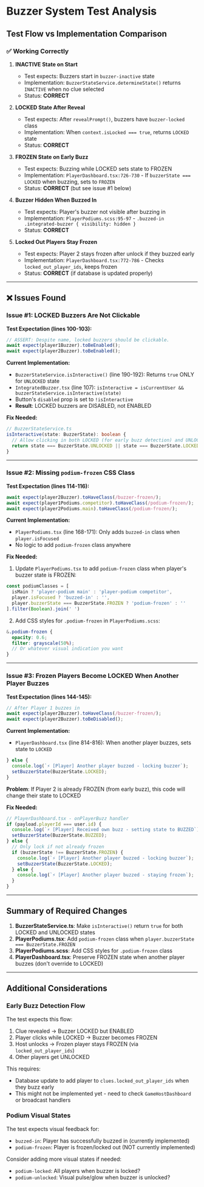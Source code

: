 # Buzzer System Test Analysis

## Test Flow vs Implementation Comparison

### ✅ Working Correctly

1. **INACTIVE State on Start**
   - Test expects: Buzzers start in `buzzer-inactive` state
   - Implementation: `BuzzerStateService.determineState()` returns `INACTIVE` when no clue selected
   - Status: **CORRECT**

2. **LOCKED State After Reveal**
   - Test expects: After `revealPrompt()`, buzzers have `buzzer-locked` class
   - Implementation: When `context.isLocked === true`, returns `LOCKED` state
   - Status: **CORRECT**

3. **FROZEN State on Early Buzz**
   - Test expects: Buzzing while LOCKED sets state to FROZEN
   - Implementation: `PlayerDashboard.tsx:726-730` - If `buzzerState === LOCKED` when buzzing, sets to `FROZEN`
   - Status: **CORRECT** (but see issue #1 below)

4. **Buzzer Hidden When Buzzed In**
   - Test expects: Player's buzzer not visible after buzzing in
   - Implementation: `PlayerPodiums.scss:95-97` - `.buzzed-in .integrated-buzzer { visibility: hidden }`
   - Status: **CORRECT**

5. **Locked Out Players Stay Frozen**
   - Test expects: Player 2 stays frozen after unlock if they buzzed early
   - Implementation: `PlayerDashboard.tsx:772-786` - Checks `locked_out_player_ids`, keeps frozen
   - Status: **CORRECT** (if database is updated properly)

---

## ❌ Issues Found

### Issue #1: LOCKED Buzzers Are Not Clickable

**Test Expectation (lines 100-103):**
```typescript
// ASSERT: Despite name, locked buzzers should be clickable.
await expect(player1Buzzer).toBeEnabled();
await expect(player2Buzzer).toBeEnabled();
```

**Current Implementation:**
- `BuzzerStateService.isInteractive()` (line 190-192): Returns `true` ONLY for `UNLOCKED` state
- `IntegratedBuzzer.tsx` (line 107): `isInteractive = isCurrentUser && buzzerStateService.isInteractive(state)`
- Button's `disabled` prop is set to `!isInteractive`
- **Result**: LOCKED buzzers are DISABLED, not ENABLED

**Fix Needed:**
```typescript
// BuzzerStateService.ts
isInteractive(state: BuzzerState): boolean {
  // Allow clicking in both LOCKED (for early buzz detection) and UNLOCKED states
  return state === BuzzerState.UNLOCKED || state === BuzzerState.LOCKED;
}
```

---

### Issue #2: Missing `podium-frozen` CSS Class

**Test Expectation (lines 114-116):**
```typescript
await expect(player2Buzzer).toHaveClass(/buzzer-frozen/);
await expect(player1Podiums.competitor).toHaveClass(/podium-frozen/);
await expect(player2Podiums.main).toHaveClass(/podium-frozen/);
```

**Current Implementation:**
- `PlayerPodiums.tsx` (line 168-171): Only adds `buzzed-in` class when `player.isFocused`
- No logic to add `podium-frozen` class anywhere

**Fix Needed:**
1. Update `PlayerPodiums.tsx` to add `podium-frozen` class when player's buzzer state is FROZEN:
```typescript
const podiumClasses = [
  isMain ? 'player-podium main' : 'player-podium competitor',
  player.isFocused ? 'buzzed-in' : '',
  player.buzzerState === BuzzerState.FROZEN ? 'podium-frozen' : ''
].filter(Boolean).join(' ')
```

2. Add CSS styles for `.podium-frozen` in `PlayerPodiums.scss`:
```scss
&.podium-frozen {
  opacity: 0.6;
  filter: grayscale(50%);
  // Or whatever visual indication you want
}
```

---

### Issue #3: Frozen Players Become LOCKED When Another Player Buzzes

**Test Expectation (lines 144-145):**
```typescript
// After Player 1 buzzes in
await expect(player2Buzzer).toHaveClass(/buzzer-frozen/);
await expect(player2Buzzer).toBeDisabled();
```

**Current Implementation:**
- `PlayerDashboard.tsx` (line 814-816): When another player buzzes, sets state to `LOCKED`
```typescript
} else {
  console.log(`⚡ [Player] Another player buzzed - locking buzzer`);
  setBuzzerState(BuzzerState.LOCKED);
}
```

**Problem**: If Player 2 is already FROZEN (from early buzz), this code will change their state to LOCKED

**Fix Needed:**
```typescript
// PlayerDashboard.tsx - onPlayerBuzz handler
if (payload.playerId === user.id) {
  console.log(`⚡ [Player] Received own buzz - setting state to BUZZED`);
  setBuzzerState(BuzzerState.BUZZED);
} else {
  // Only lock if not already frozen
  if (buzzerState !== BuzzerState.FROZEN) {
    console.log(`⚡ [Player] Another player buzzed - locking buzzer`);
    setBuzzerState(BuzzerState.LOCKED);
  } else {
    console.log(`⚡ [Player] Another player buzzed - staying frozen`);
  }
}
```

---

## Summary of Required Changes

1. **BuzzerStateService.ts**: Make `isInteractive()` return `true` for both LOCKED and UNLOCKED states
2. **PlayerPodiums.tsx**: Add `podium-frozen` class when `player.buzzerState === BuzzerState.FROZEN`
3. **PlayerPodiums.scss**: Add CSS styles for `.podium-frozen` class
4. **PlayerDashboard.tsx**: Preserve FROZEN state when another player buzzes (don't override to LOCKED)

---

## Additional Considerations

### Early Buzz Detection Flow
The test expects this flow:
1. Clue revealed → Buzzer LOCKED but ENABLED
2. Player clicks while LOCKED → Buzzer becomes FROZEN
3. Host unlocks → Frozen player stays FROZEN (via `locked_out_player_ids`)
4. Other players get UNLOCKED

This requires:
- Database update to add player to `clues.locked_out_player_ids` when they buzz early
- This might not be implemented yet - need to check `GameHostDashboard` or broadcast handlers

### Podium Visual States
The test expects visual feedback for:
- `buzzed-in`: Player has successfully buzzed in (currently implemented)
- `podium-frozen`: Player is frozen/locked out (NOT currently implemented)

Consider adding more visual states if needed:
- `podium-locked`: All players when buzzer is locked?
- `podium-unlocked`: Visual pulse/glow when buzzer is unlocked?


